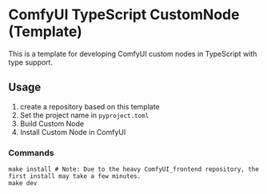 # ComfyUI TypeScript CustomNode (Template)

This is a template for developing ComfyUI custom nodes in TypeScript with type support.

## Usage

1. create a repository based on this template
2. Set the project name in `pyproject.toml`
3. Build Custom Node
4. Install Custom Node in ComfyUI

### Commands

```shell
make install # Note: Due to the heavy ComfyUI_frontend repository, the first install may take a few minutes.
make dev
```
